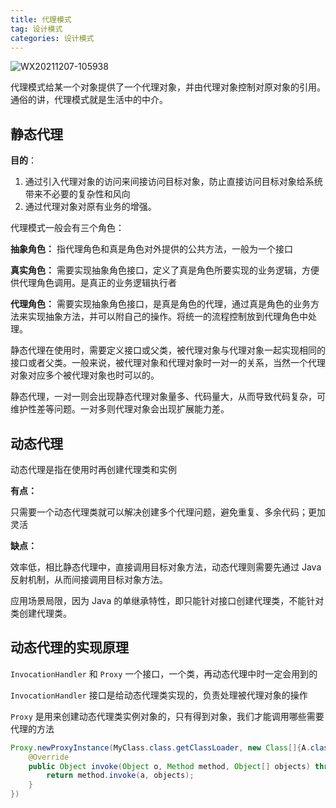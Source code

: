 ```yaml
---
title: 代理模式
tag: 设计模式
categories: 设计模式
---
```


![WX20211207-105938](https://s2.loli.net/2021/12/07/NcgsK2ErBj7TpuX.png)

代理模式给某一个对象提供了一个代理对象，并由代理对象控制对原对象的引用。通俗的讲，代理模式就是生活中的中介。

## 静态代理

**目的**：

1. 通过引入代理对象的访问来间接访问目标对象，防止直接访问目标对象给系统带来不必要的复杂性和风向
2. 通过代理对象对原有业务的增强。

<!-- more -->

代理模式一般会有三个角色：

**抽象角色：** 指代理角色和真是角色对外提供的公共方法，一般为一个接口

**真实角色：** 需要实现抽象角色接口，定义了真是角色所要实现的业务逻辑，方便供代理角色调用。是真正的业务逻辑执行者

**代理角色：** 需要实现抽象角色接口，是真是角色的代理，通过真是角色的业务方法来实现抽象方法，并可以附自己的操作。将统一的流程控制放到代理角色中处理。

静态代理在使用时，需要定义接口或父类，被代理对象与代理对象一起实现相同的接口或者父类。一般来说，被代理对象和代理对象时一对一的关系，当然一个代理对象对应多个被代理对象也时可以的。

静态代理，一对一则会出现静态代理对象量多、代码量大，从而导致代码复杂，可维护性差等问题。一对多则代理对象会出现扩展能力差。

## 动态代理

动态代理是指在使用时再创建代理类和实例

**有点：**

只需要一个动态代理类就可以解决创建多个代理问题，避免重复、多余代码；更加灵活

**缺点：**

效率低，相比静态代理中，直接调用目标对象方法，动态代理则需要先通过 Java 反射机制，从而间接调用目标对象方法。

应用场景局限，因为 Java 的单继承特性，即只能针对接口创建代理类，不能针对类创建代理类。

## 动态代理的实现原理

`InvocationHandler` 和 `Proxy` 一个接口，一个类，再动态代理中时一定会用到的

`InvocationHandler` 接口是给动态代理类实现的，负责处理被代理对象的操作

`Proxy` 是用来创建动态代理类实例对象的，只有得到对象，我们才能调用哪些需要代理的方法

```java
Proxy.newProxyInstance(MyClass.class.getClassLoader, new Class[]{A.class, B.class}, new InvocationHandler(){
    @Override
    public Object invoke(Object o, Method method, Object[] objects) throws Throwable {
        return method.invoke(a, objects);
    }
})
```

